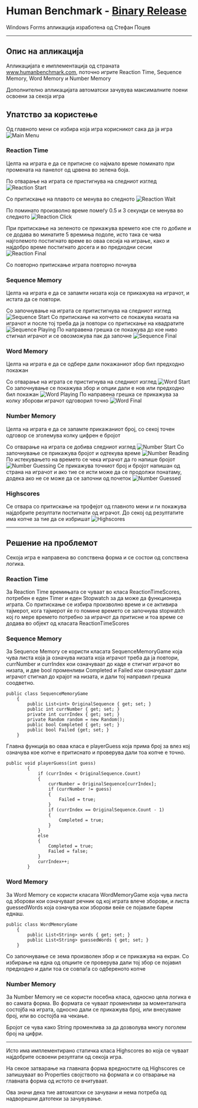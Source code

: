 ﻿# Human Benchmark - [Binary Release](https://drive.google.com/uc?export=download&id=1bAqK1KmjPTKmHkfNqZ1c8dFqvehiiE1G)
Windows Forms апликација изработена од Стефан Поцев 

---

## Опис на апликација
Апликацијата е имплементација од страната www.humanbenchmark.com, поточно игрите 
Reaction Time, Sequence Memory, Word Memory и Number Memory

Дополнително апликацијата автоматски зачувува максималните поени освоени за секоја игра

## Упатство за користење

Од главното мени се избира која игра корисникот сака да ја игра
![Main Menu](Images/Main_Menu.png)

### Reaction Time

Целта на играта е да се притисне со најмало време поминато при промената на панелот
од црвена во зелена боја.

По отварање на играта се пристигнува на следниот изглед
![Reaction Start](Images/Reaction_Start.png)

Со притискање на плавото се менува во следното
![Reaction Wait](Images/Reaction_Wait.png)

По поминато произволно време помеѓу 0.5 и 3 секунди се менува во следното
![Reaction Click](Images/Reaction_Click.png)

При притискање на зеленото се прикажува времето кое сте го добиле и се додава во 
минатите 5 времиња подоле, исто така се чива најголемото постигнато време во оваа 
сесија на играње, како и најдобро време постигнато досега и во предходни сесии
![Reaction Final](Images/Reaction_Final.png)

Со повторно притискање играта повторно почнува

### Sequence Memory
Целта на играта е да се запамти низата која се прикажува на играчот, и истата да 
се повтори.

Со започнување на играта се притистигнува на следниот изглед
![Sequence Start](Images/Sequence_Start.png)
Со притискање на копчето се покажува низата на играчот и после тој треба да ја 
повтори со притискање на квадратите
![Sequence Playing](Images/Sequence_Playing.png)
По направена грешка се покажува до кое ниво стигнал играчот и се овозможува пак 
да започне
![Sequence Final](Images/Sequence_Final.png)

### Word Memory
Целта на играта е да се одбере дали покажаниот збор бил предходно покажан

Со отварање на играта се пристигнува на следниот изглед
![Word Start](Images/Word_Start.png)
Со започнување се покажува збор и опции дали е нов или предходно бил покажан
![Word Playing](Images/Word_Playing.png)
По направена грешка се прикажува за колку зборови играчот одговорил точно
![Word Final](Images/Word_Final.png)

### Number Memory
Целта на играта е да се запамте прикажаниот број, со секој точен одговор се 
зголемува колку цифрен е бројот

Со отварање на играта се добива следниот изглед
![Number Start](Images/Number_Start.png)
Со започнување се прикажува бројот и одтекува време
![Number Reading](Images/Number_Reading.png)
По истекувањето на времето се чека играчот да го напише бројот
![Number Guessing](Images/Number_Guessing.png)
Се прикажува точниот број и бројот напишан од страна на играчот и ако тие се 
исти може да 
се продолжи понатаму, додека ако не се може да се започни од почеток
![Number Guessed](Images/Number_Guessed.png)

### Highscores
Се отвара со притискање на трофејот од главното мени и ги покажува најдобрите 
резултати постигнати од играчот.
До секој од резултатите има копче за тие да се избришат
![Highscores](Images/Highscores.png)

---

## Решение на проблемот

Секоја игра е направена во сопствена форма и се состои од сопствена логика.

### Reaction Time

За Reaction Time времињата се чуваат во класа ReactionTimeScores, потребен е 
еден Timer и еден Stopwatch за да може да функционира играта.
Со притискање се избира произволно време и се активира тајмерот, кога тајмерот 
ќе го помине времето се започнува stopwatch кој го мере времето потребно за играчот да 
притисне и тоа време се додава во објект од класата ReactionTimeScores

### Sequence Memory

За Sequence Memory се користи класата SequenceMemoryGame која чува листа која ја означува 
низата која играчот треба да ја повтори,  currNumber и currIndex кои означуваат до каде е 
стигнат играчот во низата, и две bool променливи Completed и Failed кои означуваат дали 
играчот стигнал до крајот на низата, и дали тој направил грешка соодветно.
```
public class SequenceMemoryGame
    {
        public List<int> OriginalSequence { get; set; }
        public int currNumber { get; set; }
        private int currIndex { get; set; }
        private Random random = new Random();
        public bool Completed { get; set; }
        public bool Failed {get; set; }
    }
```
Главна функција во оваа класа е playerGuess која прима број за влез кој означува кое 
копче е притиснато и проверува дали тоа копче е точно.
```
public void playerGuess(int guess)
        {
            if (currIndex < OriginalSequence.Count)
            {
                currNumber = OriginalSequence[currIndex];
                if (currNumber != guess)
                {
                    Failed = true;
                }
                if (currIndex == OriginalSequence.Count - 1)
                {
                    Completed = true;
                }
            }
            else
            {
                Completed = true;
                Failed = false;
            }
            currIndex++;
        }
```
### Word Memory

За Word Memory се користи класата WordMemoryGame која чува листа од зборови кои означуваат 
речник од кој играта влече зборови, и листа guessedWords која означува кои зборови
веќе се појавиле барем еднаш.
```
public class WordMemoryGame
    {
        public List<String> words { get; set; }
        public List<String> guessedWords { get; set; }
    }
```

Со започнување се зема произволен збор и се прикажува на екран. Со избирање на една од
опциите се проверува дали тој збор се појавил предходно и дали тоа се совпаѓа со одбереното
копче

### Number Memory

За Number Memory не се користи посебна класа, односно цела логика е во самата форма.
Во формата се чуваат променливи за моменталната состојба на играта, односно дали се прикажува
број, или внесуваме број, или во состојба на чекање.

Бројот се чува како String променлива за да дозволува многу поголем број на цифри.

---

Исто има имплементирано статичка класа Highscores во која се чуваат најдобрите освоени
резултати од секоја игра.

На секое затварање на главната форма вредностите од Highscores се запишуваат во Properties
својството на формата и со отварање на главната форма од истото се вчитуваат. 

Ова значи дека тие автоматски се зачувани и нема потреба од надворешни датотеки 
за зачувување.
